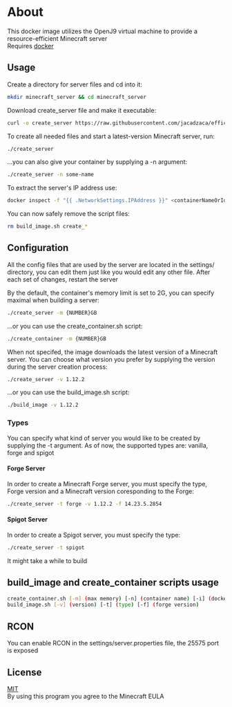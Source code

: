 


# About

This docker image utilizes the OpenJ9 virtual machine to provide a resource-efficient Minecraft server  
Requires [docker](https://get.docker.com/)

##  Usage
Create a directory for server files and cd into it:
```bash
mkdir minecraft_server && cd minecraft_server
```
Download create_server file and make it executable:
```bash
curl -o create_server https://raw.githubusercontent.com/jacadzaca/efficient_minecraft/master/create_server.sh && chmod +x create_server
```
To create all needed files and start a latest-version Minecraft server, run:
```bash
./create_server
```
...you can also give your container by supplying a -n argument:
```bash
./create_server -n some-name
```
To extract the server's IP address use:
```bash
docker inspect -f "{{ .NetworkSettings.IPAddress }}" <containerNameOrId>
```
You can now safely remove the script files:
```bash
rm build_image.sh create_*
```
## Configuration

All the config files that are used by the server are located in the settings/ directory, you can edit them just like you would edit any other file. After each set of changes, restart the server

By the default, the container's memory limit is set to 2G, you can specify maximal when building a server:
```bash
./create_server -m {NUMBER}GB
```
...or you can use the create_container.sh script:
```bash
./create_container -m {NUMBER}GB
```

When not specifed, the image downloads the latest version of a Minecraft server. You can choose what version you prefer by supplying the version during the server creation process:
```bash
./create_server -v 1.12.2
```
...or you can use the build_image.sh script:
```bash
./build_image -v 1.12.2
```
### Types
You can specify what kind of server you would like to be created by supplying the -t argument.
As of now, the supported types are: vanilla, forge and spigot

#### Forge Server
In order to create a Minecraft Forge server, you must specify the type, Forge version and a Minecraft version coresponding to the Forge:
```bash
./create_server -t forge -v 1.12.2 -f 14.23.5.2854
```  
#### Spigot Server
In order to create a Spigot server, you must specify the type:
```bash
./create_server -t spigot
```  
It might take a while to build

## build_image and create_container scripts usage
```bash
create_container.sh [-m] (max memory) [-n] (container name) [-i] (docker image tag) [-t] (type)
build_image.sh [-v] (version) [-t] (type) [-f] (forge version)
```

## RCON

You can enable RCON in the settings/server.properties file, the 25575 port is exposed

## License
[MIT](https://choosealicense.com/licenses/mit/)  
By using this program you agree to the Minecraft EULA